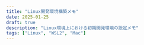 ```yaml
---
title: "Linux開発環境構築メモ"
date: 2025-01-25
draft: true
description: "Linux環境上における初期開発環境の設定メモ"
tags: ["Linux", "WSL2", "Mac"]
---
```


